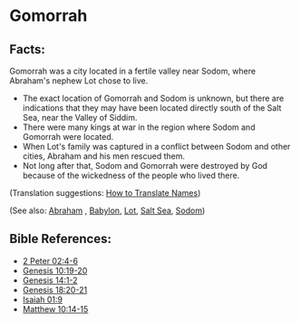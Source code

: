 # Gomorrah #

## Facts: ##

Gomorrah was a city located in a fertile valley near Sodom, where Abraham's nephew Lot chose to live.

* The exact location of Gomorrah and Sodom is unknown, but there are indications that they may have been located directly south of the Salt Sea, near the Valley of Siddim.
* There were many kings at war in the region where Sodom and Gomorrah were located.
* When Lot's family was captured in a conflict between Sodom and other cities, Abraham and his men rescued them.
* Not long after that, Sodom and Gomorrah were destroyed by God because of the wickedness of the people who lived there.

(Translation suggestions: [How to Translate Names](en/ta-vol1/translate/man/translate-names))

(See also: [Abraham](../other/abraham.md) , [Babylon](../other/babylon.md), [Lot](../other/lot.md), [Salt Sea](../other/saltsea.md), [Sodom](../other/sodom.md))

## Bible References: ##

* [2 Peter 02:4-6](en/tn/2pe/help/02/04)
* [Genesis 10:19-20](en/tn/gen/help/10/19)
* [Genesis 14:1-2](en/tn/gen/help/14/01)
* [Genesis 18:20-21](en/tn/gen/help/18/20)
* [Isaiah 01:9](en/tn/isa/help/01/09)
* [Matthew 10:14-15](en/tn/mat/help/10/14)
